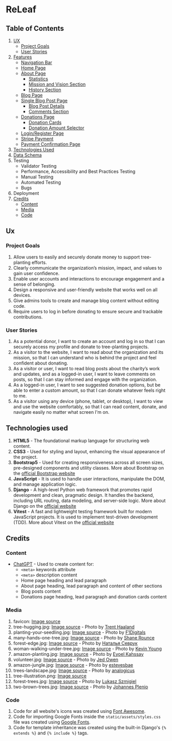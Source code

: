 # ReLeaf
## Table of Contents
1. [UX](#ux)
   - [Project Goals](#project-goals)
   - [User Stories](#user-stories)
2. [Features](https://github.com/FlorinMiron98/ReLeaf/blob/main/features.md)
   - [Navigation Bar](https://github.com/FlorinMiron98/ReLeaf/blob/main/features.md#navigation-bar)
   - [Home Page](https://github.com/FlorinMiron98/ReLeaf/blob/main/features.md#home-page)
   - [About Page](https://github.com/FlorinMiron98/ReLeaf/blob/main/features.md#about-page)
     - [Statistics](https://github.com/FlorinMiron98/ReLeaf/blob/main/features.md#statistics)
     - [Mission and Vision Section](https://github.com/FlorinMiron98/ReLeaf/blob/main/features.md#mission-and-vision-section)
     - [History Section](https://github.com/FlorinMiron98/ReLeaf/blob/main/features.md#history-section)
   - [Blog Page](https://github.com/FlorinMiron98/ReLeaf/blob/main/features.md#blog-page)
   - [Single Blog Post Page](https://github.com/FlorinMiron98/ReLeaf/blob/main/features.md#single-blog-post-page)
     - [Blog Post Details](https://github.com/FlorinMiron98/ReLeaf/blob/main/features.md#blog-post-details)
     - [Comments Section](https://github.com/FlorinMiron98/ReLeaf/blob/main/features.md#comments-section)
   - [Donations Page](https://github.com/FlorinMiron98/ReLeaf/blob/main/features.md#donations-page)
     - [Donation Cards](https://github.com/FlorinMiron98/ReLeaf/blob/main/features.md#donation-cards)
     - [Donation Amount Selector](https://github.com/FlorinMiron98/ReLeaf/blob/main/features.md#donation-amount-selector)
   - [Login/Register Page](https://github.com/FlorinMiron98/ReLeaf/blob/main/features.md#loginregister-page)
   - [Stripe Payment](https://github.com/FlorinMiron98/ReLeaf/blob/main/features.md#stripe-payment)
   - [Payment Confirmation Page](https://github.com/FlorinMiron98/ReLeaf/blob/main/features.md#payment-confirmation-page)
4. [Technologies Used](#technologies-used)
5. [Data Schema](https://github.com/FlorinMiron98/ReLeaf/blob/main/data-schema.md)
6. Testing
   - Validator Testing
   - Performance, Accessibility and Best Practices Testing
   - Manual Testing
   - Automated Testing
   - Bugs
7. Deployment
8. [Credits](#credits)
   - [Content](#content)
   - [Media](#media)
   - [Code](#code)
## Ux
### Project Goals
1. Allow users to easily and securely donate money to support tree-planting efforts.
2. Clearly communicate the organization’s mission, impact, and values to gain user confidence.
3. Enable user accounts and interactions to encourage engagement and a sense of belonging.
4. Design a responsive and user-friendly website that works well on all devices.
5. Give admins tools to create and manage blog content without editing code.
6. Require users to log in before donating to ensure secure and trackable contributions.
### User Stories
1. As a potential donor, I want to create an account and log in so that I can securely access my profile and donate to tree-planting projects.
2. As a visitor to the website, I want to read about the organization and its mission, so that I can understand who is behind the project and feel confident about donating.
3. As a visitor or user, I want to read blog posts about the charity’s work and updates, and as a logged-in user, I want to leave comments on posts, so that I can stay informed and engage with the organization.
4. As a logged-in user, I want to see suggested donation options, but be able to enter a custom amount, so that I can donate whatever feels right to me.
5. As a visitor using any device (phone, tablet, or desktop), I want to view and use the website comfortably, so that I can read content, donate, and navigate easily no matter what screen I'm on.
## Technologies used
1. **HTML5** - The foundational markup language for structuring web content.
2. **CSS3** - Used for styling and layout, enhancing the visual appearance of the project.
3. **Bootstrap5** - Used for creating responsiveness across all screen sizes, pre-designed components and utility classes. More about Bootstrap on the [official Bootstrap website](https://getbootstrap.com/)
4. **JavaScript** - It is used to handle user interactions, manipulate the DOM, and manage application logic.
5. **Django** - A high-level Python web framework that promotes rapid development and clean, pragmatic design. It handles the backend, including URL routing, data modeling, and server-side logic. More about Django on the [official website](https://www.djangoproject.com/)
6. **Vitest** - A fast and lightweight testing framework built for modern JavaScript projects. It is used to implement test-driven development (TDD). More about Vitest on the [official website](https://vitest.dev/)
## Credits
### Content
- [ChatGPT](https://chatgpt.com/) - Used to create content for:
  - `<meta>` keywords attribute
  - `<meta>` description content
  - Home page heading and lead paragraph
  - About page heading, lead paragraph and content of other sections
  - Blog posts content
  - Donations page heading, lead paragraph and donation cards content
### Media
1. favicon: [Image source](https://icons8.com/icons/set/leaf)
2. tree-hugging.jpg: [Image source](https://unsplash.com/photos/a-person-hugging-a-tree-in-a-forest-yIsjn-IGWqc) - Photo by [Trent Haaland](https://unsplash.com/@trenthaaland)
3. planting-your-seedling.jpg: [Image source](https://pixabay.com/photos/plant-planting-life-nature-natural-7702566/) - Photo by [F1Digitals](https://pixabay.com/users/f1digitals-1568321/)
4. many-hands-one-tree.jpg: [Image source](https://unsplash.com/photos/a-group-of-people-holding-hands-on-top-of-a-tree-DNkoNXQti3c) - Photo by [Shane Rounce](https://unsplash.com/@shanerounce)
5. forest-edge.jpg: [Image source](https://www.pexels.com/photo/lush-springtime-landscape-with-dense-trees-32602818/) - Photo by [Наталья Севрук](https://www.pexels.com/@636238602/)
6. woman-walking-under-tree.jpg: [Image source](https://unsplash.com/photos/woman-walking-under-tree-during-daytime-Z5qD8T3wVvk) - Photo by [Kevin Young](https://unsplash.com/@kevinjyoung)
7. amazon-planting.jpg: [Image source](https://unsplash.com/photos/people-in-yellow-jacket-and-black-backpack-FyCjvyPG9Pg) - Photo by [Eyoel Kahssay](https://unsplash.com/@eyoelkahssay)
8. volunteer.jpg: [Image source](https://unsplash.com/photos/man-in-white-shirt-planting-at-daytime-1JgUGDdcWnM) - Photo by [Jed Owen](https://unsplash.com/@jediahowen)
9. amazon-jungle.jpg: [Image source](https://pixabay.com/photos/body-of-water-nature-tree-river-3228741/) - Photo by [estevesbae](https://pixabay.com/users/estevesbae-8123618/)
10. trees-landscape.jpg: [Image source](https://pixabay.com/photos/meadow-landscape-fruit-trees-7196549/) - Photo by [analogicus](https://pixabay.com/users/analogicus-8164369/)
11. tree-illustration.png: [Image source](https://www.freepik.com/free-vector/autumn-tree-concept-illustration_90470531.htm#fromView=keyword&page=1&position=7&uuid=06aedf97-6c80-481b-9f07-2202c2fac22b&query=Tree+Illustration)
12. forest-trees.jpg: [Image source](https://unsplash.com/photos/forest-trees-jFCViYFYcus) - Photo by [Lukasz Szmigiel](https://unsplash.com/@szmigieldesign)
13. two-brown-trees.jpg: [Image source](https://www.pexels.com/photo/two-brown-trees-1632790/) - Photo by [Johannes Plenio](https://www.pexels.com/@jplenio/)
### Code
1. Code for all website's icons was created using [Font Awesome](https://fontawesome.com/).
2. Code for importing Google Fonts inside the `static/assets/styles.css` file was created using [Google Fonts](https://fonts.google.com/).
3. Code for template inheritance was created using the built-in Django's `{% extends %}` and `{% include %}` tags.
